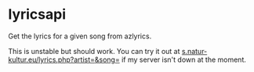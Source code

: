 lyricsapi
=========

Get the lyrics for a given song from azlyrics.

This is unstable but should work.
You can try it out at [s.natur-kultur.eu/lyrics.php?artist=<artist>&song=<song>](http://s.natur-kultur.eu/lyrics.php?artist=usher&song=more) if my server isn't down at the moment.
